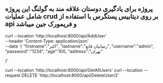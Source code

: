 ## پروژه برای یادگیری دوستان علاقه مند به گولنگ این پروژه شامل عملیات crud بر روی دیتابیس پستگرس با استفاده از api و فریمورک جین میباشد

curl --location 'http://localhost:8000/api/AddUser' \
--header 'Content-Type: application/json' \
--data '{
    "firstname":"اکبر",
    "lastname":"رضاییان قانع",
    "username":"admin",
    "password":"1234",
    "age":100,
    "address":"تهران"

}'

curl --location 'http://localhost:8000/api/GetAllUsers'
curl --location --request DELETE 'http://localhost:8000/api/DeleteUser/2'



